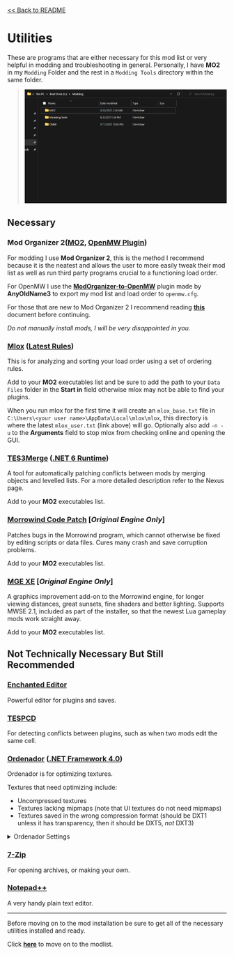 [<< Back to README](README.md)

# Utilities

These are programs that are either necessary for this mod list or very helpful in modding and troubleshooting in general. Personally, I have **MO2** in my `Modding` Folder and the rest in a `Modding Tools` directory within the same folder.

> ![image](images/moddingdirectory.png)

## Necessary

### Mod Organizer 2([MO2](https://www.nexusmods.com/skyrimspecialedition/mods/6194?tab=files), [OpenMW Plugin](https://www.nexusmods.com/morrowind/mods/45642?tab=files))

For modding I use **Mod Organizer 2**, this is the method I recommend because it is the neatest and allows the user to more easily tweak their mod list as well as run third party programs crucial to a functioning load order. 

For OpenMW I use the [**ModOrganizer-to-OpenMW**](https://www.nexusmods.com/morrowind/mods/45642*) plugin made by **AnyOldName3** to export my mod list and load order to `openmw.cfg`. 

For those that are new to Mod Organizer 2 I recommend reading [**this**](mo2basics.md) document before continuing.

*Do not manually install mods, I will be very disappointed in you.*

### [Mlox](https://github.com/rfuzzo/mlox) ([Latest Rules](https://github.com/DanaePlays/mlox-rules/tree/main))

This is for analyzing and sorting your load order using a set of ordering rules.

Add to your **MO2** executables list and be sure to add the path to your `Data Files` folder in the **Start in** field otherwise mlox may not be able to find your plugins. 

When you run mlox for the first time it will create an `mlox_base.txt` file in `C:\Users\<your user name>\AppData\Local\mlox\mlox`, this directory is where the latest `mlox_user.txt` (link above) will go. Optionally also add `-n -u` to the **Arguments** field to stop mlox from checking online and opening the GUI.

### [TES3Merge](https://www.nexusmods.com/morrowind/mods/46870) ([.NET 6 Runtime](https://dotnet.microsoft.com/en-us/download))

A tool for automatically patching conflicts between mods by merging objects and levelled lists. For a more detailed description refer to the Nexus page.

Add to your **MO2** executables list.

### [Morrowind Code Patch](https://www.nexusmods.com/morrowind/mods/19510) **[*Original Engine Only*]**
Patches bugs in the Morrowind program, which cannot otherwise be fixed by editing scripts or data files. Cures many crash and save corruption problems.

Add to your **MO2** executables list.

### [MGE XE](https://www.nexusmods.com/morrowind/mods/41102) **[*Original Engine Only*]**
A graphics improvement add-on to the Morrowind engine, for longer viewing distances, great sunsets, fine shaders and better lighting. Supports MWSE 2.1, included as part of the installer, so that the newest Lua gameplay mods work straight away.

Add to your **MO2** executables list.

<!--
### [Wrye Mash Polemos Fork](https://www.nexusmods.com/morrowind/mods/45439) 

**Wrye Mash** is another mod manager, made specifically for Morrowind, but we won't be using it to manage mods with this list, instead it will be used to merge levelled lists. Install location is irrelevant, as you will tell **Wrye Mash** where to find your Morrowind directory during the installation process. Make sure you download the beta 6 version and, if you're on the original engine, enable the 1024 max plugin limit in the advanced settings.

Add to your **MO2** executables list.
-->
## Not Technically Necessary But Still Recommended

### [Enchanted Editor](https://mw.modhistory.com/download-95-1662)
Powerful editor for plugins and saves.

### [TESPCD](https://mw.modhistory.com/download-95-5283)
For detecting conflicts between plugins, such as when two mods edit the same cell.

### [Ordenador](https://www.nexusmods.com/newvegas/mods/46074?tab=description) ([.NET Framework 4.0](http://www.microsoft.com/download/en/details.aspx?id=17718))
Ordenador is for optimizing textures. 

Textures that need optimizing include:
- Uncompressed textures
- Textures lacking mipmaps (note that UI textures do not need mipmaps)
- Textures saved in the wrong compression format (should be DXT1 unless it has transparency, then it should be DXT5, *not* DXT3)

<details> <summary>Ordenador Settings</summary>

> ![ordenadorsettings](images/ordenadorsettings.png)

</details>

### [7-Zip](https://www.7-zip.org/)
For opening archives, or making your own.

### [Notepad++](https://notepad-plus-plus.org/downloads/v7.9.5/)
A very handy plain text editor.

----
Before moving on to the mod installation be sure to get all of the necessary utilities installed and ready.

Click [**here**](modlist.md) to move on to the modlist.
<!--
for the full 300+ mod modlist.

Click [**here**](modlistbareminimum.md) for just the necessities.


# Before We Start... Again


-->
